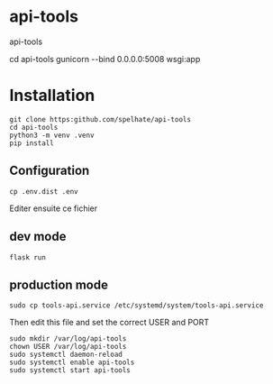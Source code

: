 # api-tools
api-tools


cd api-tools
gunicorn --bind 0.0.0.0:5008 wsgi:app

# Installation

```
git clone https:github.com/spelhate/api-tools
cd api-tools
python3 -m venv .venv
pip install
```

## Configuration

`cp .env.dist .env`

Editer ensuite ce fichier

## dev mode

`flask run`

## production mode

`sudo cp tools-api.service /etc/systemd/system/tools-api.service`

Then edit this file and set the correct USER and PORT

```
sudo mkdir /var/log/api-tools
chown USER /var/log/api-tools
sudo systemctl daemon-reload
sudo systemctl enable api-tools
sudo systemctl start api-tools
```
